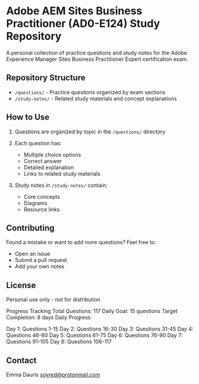 # Adobe AEM Sites Business Practitioner (AD0-E124) Study Repository

A personal collection of practice questions and study notes for the Adobe Experience Manager Sites Business Practitioner Expert certification exam.

## Repository Structure

- `/questions/` - Practice questions organized by exam sections
- `/study-notes/` - Related study materials and concept explanations

## How to Use

1. Questions are organized by topic in the `/questions/` directory
2. Each question has:
   - Multiple choice options
   - Correct answer
   - Detailed explanation
   - Links to related study materials

3. Study notes in `/study-notes/` contain:
   - Core concepts
   - Diagrams
   - Resource links

## Contributing

Found a mistake or want to add more questions? Feel free to:
- Open an issue
- Submit a pull request
- Add your own notes

## License

Personal use only - not for distribution

Progress Tracking
Total Questions: 117
Daily Goal: 15 questions
Target Completion: 8 days
Daily Progress

 Day 1: Questions 1-15
 Day 2: Questions 16-30
 Day 3: Questions 31-45
 Day 4: Questions 46-60
 Day 5: Questions 61-75
 Day 6: Questions 76-90
 Day 7: Questions 91-105
 Day 8: Questions 106-117

## Contact

Emma Dauris soyred@protonmail.com
